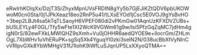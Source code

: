 eRwlrhKOlqXx/DzjT3SrZhyxMpnUVsFRDIN8gYy5b7GjEJiKZtQDV6pbUKOWwoM0cn0Sta/0j1JPkXeaz18eo2RnP5u41/tLXsEYOd1jCsc5E0VOJ9gYsBvHO+3bep2LBJt4sa5kTqTLSaoyH6VPEF080di2vPKmGw01AqnUzKFXDVZUBs+bU5LEYLy4F0GL/Tfy5wFte1XI2WcK9VGWm61g9w/lsi5PfzGqZqMC7jdHm4gigN0rS/82ewFXkLMWlQHZ9sXmh+Vu0jOHHR6aedQYOE9e+IlocrGm/ZHLmOgL7XbWHv1uVhERuPK+sgSq5Xk4YguqYI0zki3selN2N/038ucBbXtVyNlnCvVRlpvGXk8YbWMHgV31fJ1IohK9iWfLuSJqnUP5LxXXyoQTMA==

